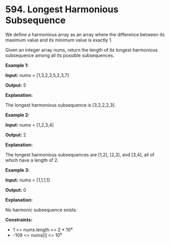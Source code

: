 # 594. Longest Harmonious Subsequence
We define a harmonious array as an array where the difference between its maximum value and its minimum value is exactly 1.

Given an integer array nums, return the length of its longest harmonious subsequence among all its possible subsequences.

**Example 1:**

**Input:** nums = [1,3,2,2,5,2,3,7]

**Output:** 5

**Explanation:**

The longest harmonious subsequence is [3,2,2,2,3].

**Example 2:**

**Input:** nums = [1,2,3,4]

**Output:** 2

**Explanation:**

The longest harmonious subsequences are [1,2], [2,3], and [3,4], all of which have a length of 2.

**Example 3:**

**Input:** nums = [1,1,1,1]

**Output:** 0

**Explanation:**

No harmonic subsequence exists.

 

**Constraints:**

* 1 <= nums.length <= 2 * 10⁴
* -109 <= nums[i] <= 10⁹
